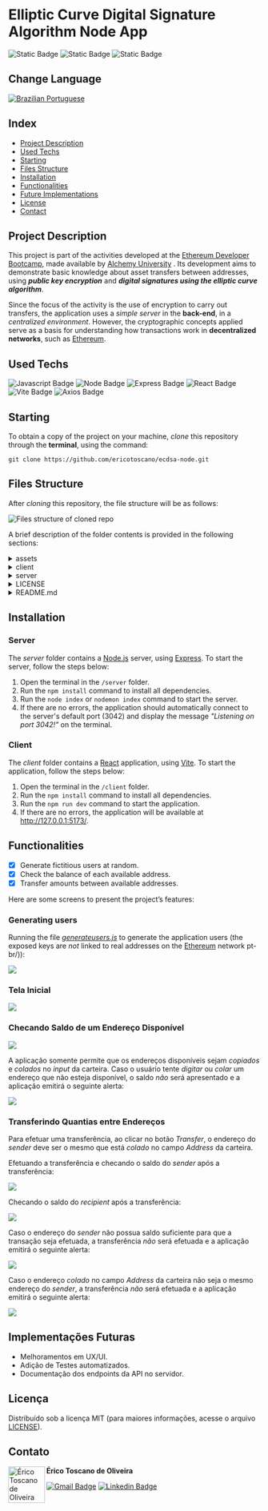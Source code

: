#  Elliptic Curve Digital Signature Algorithm Node App
![Static Badge](https://img.shields.io/badge/LICENSE-MIT-red)
![Static Badge](https://img.shields.io/badge/NPM_VERSION-9.7.2-green)
![Static Badge](https://img.shields.io/badge/STATUS-DEVELOPING-yellow)

## Change Language

[![Brazilian Portuguese](/assets/img/br.png)](https://github.com/ericotoscano/ecdsa-node/blob/main/README-pt-br.md)

## Index

* [Project Description](#project-description)
* [Used Techs](#used-techs)
* [Starting](#starting)
* [Files Structure](#files-structure)
* [Installation](#installation)
* [Functionalities](#funcionalities)
* [Future Implementations](#future-implementations)
* [License](#license)
* [Contact](#contact)

## Project Description
This project is part of the activities developed at the [Ethereum Developer Bootcamp](https://www.alchemy.com/university/courses/ethereum), made available by [Alchemy University](https://www.alchemy.com/university) . Its development aims to demonstrate basic knowledge about asset transfers between addresses, using **_public key encryption_** and **_digital signatures using the elliptic curve algorithm_**.

Since the focus of the activity is the use of encryption to carry out transfers, the application uses a _simple server_ in the **back-end**, in a _centralized environment_. However, the cryptographic concepts applied serve as a basis for understanding how transactions work in **decentralized networks**, such as [Ethereum](https://ethereum.org/pt-br/).

## Used Techs

![Javascript Badge](https://img.shields.io/badge/JavaScript-323330?style=for-the-badge&logo=javascript&logoColor=F7DF1E)
![Node Badge](https://img.shields.io/badge/Node%20js-339933?style=for-the-badge&logo=nodedotjs&logoColor=white)
![Express Badge](https://img.shields.io/badge/Express%20js-000000?style=for-the-badge&logo=express&logoColor=white)
![React Badge](https://img.shields.io/badge/React-20232A?style=for-the-badge&logo=react&logoColor=61DAFB)
![Vite Badge](https://img.shields.io/badge/Vite-B73BFE?style=for-the-badge&logo=vite&logoColor=FFD62E)
![Axios Badge](https://img.shields.io/badge/axios-671ddf?&style=for-the-badge&logo=axios&logoColor=white)

## Starting

To obtain a copy of the project on your machine, _clone_ this repository through the **terminal**, using the command:

`git clone https://github.com/ericotoscano/ecdsa-node.git`

## Files Structure

After _cloning_ this repository, the file structure will be as follows:

![Files structure of cloned repo](/assets/img/folders.jpg)

A brief description of the folder contents is provided in the following sections:

<details>
  
<summary>assets</summary>
<br>

Contains the folder [_img_](/assets/img), whose contents are the images used in this file [README](/README.md).
<br>
</details>

<details>
<summary>client</summary>
<br>

Contains files and folders related to _front-end_ ([React](https://reactjs.org/) components and [Vite](https://vitejs.dev/) files).

The file [_server.js_](/client/src/server.js) creates a new instance of [Axios](https://axios-http.com/).
<br>
</details>

<details>
<summary>server</summary>
<br>

Contains files and folders related to the _back-end_ (highlighted, the file [_index.js_](/server/index.js) contains the API used by the _front-end_ of the project).

The folder [_scripts_](/server/scripts) contains the file [_generateusers.js_](/server/scripts/generateusers.js), which can be used to randomly generate user addresses and their respective public and private keys , in addition to their respective initial balances (100 units).
<br>
</details>

<details>
<summary>LICENSE</summary>
<br>

File with the text of the project's _open source_ license.
<br>
</details>

<details>
<summary>README.md</summary>
<br>

Project [README](/README.md) file.
<br>
</details>

## Installation

### Server

The _server_ folder contains a [Node.js](https://nodejs.org/pt-br) server, using [Express](https://expressjs.com/). To start the server, follow the steps below:

1. Open the terminal in the `/server` folder.
2. Run the `npm install` command to install all dependencies.
3. Run the `node index` or `nodemon index` command to start the server.
4. If there are no errors, the application should automatically connect to the server's default port (3042) and display the message *"Listening on port 3042!"* on the terminal.

### Client

The _client_ folder contains a [React](https://reactjs.org/) application, using [Vite](https://vitejs.dev/). To start the application, follow the steps below:

1. Open the terminal in the `/client` folder.
2. Run the `npm install` command to install all dependencies.
3. Run the `npm run dev` command to start the application.
4. If there are no errors, the application will be available at http://127.0.0.1:5173/.

## Functionalities

- [x] Generate fictitious users at random.
- [x] Check the balance of each available address.
- [x] Transfer amounts between available addresses.

Here are some screens to present the project’s features:

### Generating users

Running the file [_generateusers.js_](/server/scripts/generateusers.js) to generate the application users (the exposed keys are *not* linked to real addresses on the [Ethereum](https://ethereum.org/) network pt-br/)):  

<img src="/assets/img/generateusers.jpg">

### Tela Inicial
<img src="/assets/img/start.jpg">

### Checando Saldo de um Endereço Disponível

<img src="/assets/img/balance-ok.jpg">

A aplicação somente permite que os endereços disponíveis sejam *copiados* e *colados* no *input* da carteira. Caso o usuário tente *digitar* ou *colar* um endereço que não esteja disponível, o saldo *não* será apresentado e a aplicação emitirá o seguinte alerta:

<img src="/assets/img/balance-fail.jpg">

### Transferindo Quantias entre Endereços

Para efetuar uma transferência, ao clicar no botão *Transfer*, o endereço do *sender* deve ser o mesmo que está *colado* no campo *Address* da carteira.   

Efetuando a transferência e checando o saldo do *sender* após a transferência:

<img src="/assets/img/exec-transfer.jpg">

Checando o saldo do *recipient* após a transferência:

<img src="/assets/img/exec-transfer2.jpg">

Caso o endereço do *sender* não possua saldo suficiente para que a transação seja efetuada, a transferência *não* será efetuada e a aplicação emitirá o seguinte alerta:  

<img src="/assets/img/transfer-fail2.jpg">

Caso o endereço *colado* no campo *Address* da carteira não seja o mesmo endereço do *sender*, a transferência *não* será efetuada e a aplicação emitirá o seguinte alerta:  

<img src="/assets/img/transfer-fail1.jpg">

## Implementações Futuras

- Melhoramentos em UX/UI.
- Adição de Testes automatizados.
- Documentação dos endpoints da API no servidor.

## Licença

Distribuído sob a licença MIT (para maiores informações, acesse o arquivo [LICENSE](/LICENSE)).

## Contato

<img align="left" src="/assets/img/me.png" width="73px" alt="Érico Toscano de Oliveira">

**Érico Toscano de Oliveira**

[![Gmail Badge](https://img.shields.io/badge/Gmail-D14836?style=for-the-badge&logo=gmail&logoColor=white)](mailto:deverico.toscano@gmail.com)
[![Linkedin Badge](https://img.shields.io/badge/LinkedIn-0077B5?style=for-the-badge&logo=linkedin&logoColor=white)](https://www.linkedin.com/in/érico-toscano-de-oliveira-0338b1208)


